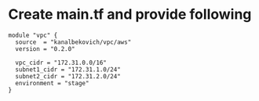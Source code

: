 # Create main.tf and provide following

```hcl
module "vpc" {
  source  = "kanalbekovich/vpc/aws"
  version = "0.2.0"

  vpc_cidr = "172.31.0.0/16"
  subnet1_cidr = "172.31.1.0/24"
  subnet2_cidr = "172.31.2.0/24"
  environment = "stage"
}
```
